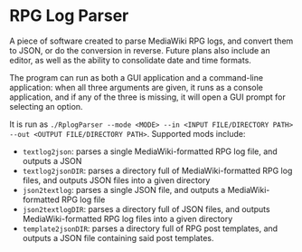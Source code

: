 # RPG Log Parser

A piece of software created to parse MediaWiki RPG logs, and convert them to JSON, or do the conversion in reverse. Future plans also include an editor, as well as the ability to consolidate date and time formats.

The program can run as both a GUI application and a command-line application: when all three arguments are given, it runs as a console application, and if any of the three is missing, it will open a GUI prompt for selecting an option.

It is run as `./RplogParser --mode <MODE> --in <INPUT FILE/DIRECTORY PATH> --out <OUTPUT FILE/DIRECTORY PATH>`. Supported mods include:
* `textlog2json`: parses a single MediaWiki-formatted RPG log file, and outputs a JSON
* `textlog2jsonDIR`: parses a directory full of MediaWiki-formatted RPG log files, and outputs JSON files into a given directory
* `json2textlog`: parses a single JSON file, and outputs a MediaWiki-formatted RPG log file
* `json2textlogDIR`: parses a directory full of JSON files, and outputs MediaWiki-formatted RPG log files into a given directory
* `template2jsonDIR`: parses a directory full of RPG post templates, and outputs a JSON file containing said post templates.
